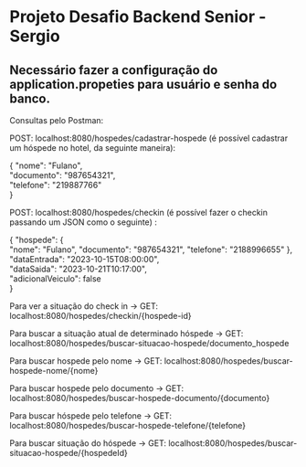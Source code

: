 # Projeto Desafio Backend Senior - Sergio

## Necessário fazer a configuração do application.propeties para usuário e senha do banco.

Consultas pelo Postman:

POST: localhost:8080/hospedes/cadastrar-hospede (é possível cadastrar um hóspede no hotel, da seguinte maneira): 

{
    "nome": "Fulano",    
    "documento": "987654321",    
    "telefone": "219887766"    
}

POST: localhost:8080/hospedes/checkin (é possível fazer o checkin passando um JSON como o seguinte) :

{
  "hospede": {  
    "nome": "Fulano",
    "documento": "987654321",
    "telefone": "2188996655"
  },  
  "dataEntrada": "2023-10-15T08:00:00",  
  "dataSaida": "2023-10-21T10:17:00",  
  "adicionalVeiculo": false  
}

Para ver a situação do check in -> GET: localhost:8080/hospedes/checkin/{hospede-id} 

Para buscar a situação atual de determinado hóspede -> GET: localhost:8080/hospedes/buscar-situacao-hospede/documento_hospede 

Para buscar hospede pelo nome -> GET: localhost:8080/hospedes/buscar-hospede-nome/{nome} 

Para buscar hospede pelo documento -> GET: localhost:8080/hospedes/buscar-hospede-documento/{documento} 

Para buscar hóspede pelo telefone -> GET: localhost:8080/hospedes/buscar-hospede-telefone/{telefone} 

Para buscar situação do hóspede -> GET: localhost:8080/hospedes/buscar-situacao-hospede/{hospedeId} 
